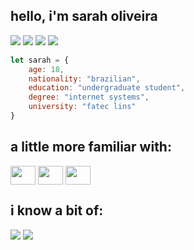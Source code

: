 ## hello, i'm sarah oliveira 
<a href="https://www.instagram.com/sarinha.oli_/" target= "_blank"><img src="https://img.shields.io/badge/Instagram-E4405F?style=for-the-badge&logo=instagram&logoColor=white"/></a>
<a href="https://www.linkedin.com/in/sarahrebeca" target="_blank"><img src="https://img.shields.io/badge/LinkedIn-0077B5?style=for-the-badge&logo=linkedin&logoColor=white"/></a>
<a href="https://codepen.io/oliveirasarah" target= "_blank"><img src="https://img.shields.io/badge/Codepen-000000?style=for-the-badge&logo=codepen&logoColor=white"></a>
<a href="https://replit.com/@reb-oliveira" target= "_blank"><img src="https://img.shields.io/badge/replit-667881?style=for-the-badge&logo=replit&logoColor=white"></a>

```js
let sarah = {
    age: 18,
    nationality: "brazilian",
    education: "undergraduate student",
    degree: "internet systems",
    university: "fatec lins"
}
```

## a little more familiar with:
<div style="display: inline-block">
    <img align="center" height="30" width="40" src="https://cdn.jsdelivr.net/gh/devicons/devicon/icons/html5/html5-original.svg" />
    <img align="center" height="30" width="40" src="https://cdn.jsdelivr.net/gh/devicons/devicon/icons/css3/css3-original.svg" />
    <img align="center" height="30" width="40" src="https://cdn.jsdelivr.net/gh/devicons/devicon/icons/javascript/javascript-plain.svg" />
          
 </div>

## i know a bit of:

<div style="display: inline-block">
    <img src="https://img.shields.io/badge/Shell_Script-121011?style=for-the-badge&logo=gnu-bash&logoColor=white" />
    <img src="https://img.shields.io/badge/Sass-CC6699?style=for-the-badge&logo=sass&logoColor=white" />
</div>
